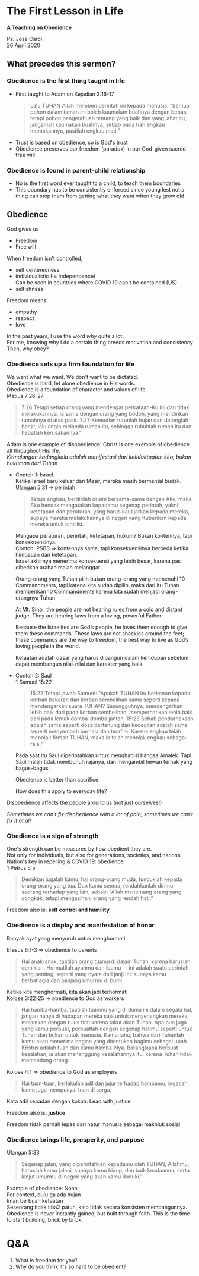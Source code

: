 # The First Lesson in Life
**A Teaching on Obedience**

Ps. Jose Carol<br>
26 April 2020
## What precedes this sermon?
### Obedience is the first thing taught in life
- First taught to Adam on Kejadian 2:16-17<br>
  > Lalu TUHAN Allah memberi perintah ini kepada manusia: “Semua pohon dalam taman ini boleh kaumakan buahnya dengan bebas, tetapi pohon pengetahuan tentang yang baik dan yang jahat itu, janganlah kaumakan buahnya, sebab pada hari engkau memakannya, pastilah engkau mati.”
- Trust is based on obedience, so is God's trust<br>
- Obedience preserves our freedom (paradox) in our God-given sacred free will<br>

### Obedience is found in parent-child relationship
- No is the first word ever taught to a child, to teach them boundaries<br>
- This boundary has to be consistently enforced since young lest not a thing can stop them from getting what they want when they grow old<br>

## Obedience
God gives us
- Freedom
- Free will

When freedom isn't controlled,
- self centeredness
- individualistic (!= independence)<br>
  Can be seen in countries where COVID 19 can't be contained (US)
- selfishness

Freedom means
- empathy
- respect
- love

In the past years, I use the word *why* quite a lot.<br>
For me, knowing why I do a certain thing breeds motivation and consistency<br>
Then, why obey?
### Obedience sets up a firm foundation for life
We want what we want. We don't want to be dictated.<br>
Obedience is hard, let alone obedience in His words.<br>
Obedience is a foundation of character and values of life.<br>
Matius 7:26-27
> 7:26 Tetapi setiap orang yang mendengar perkataan-Ku ini dan tidak melakukannya, ia sama dengan orang yang bodoh, yang mendirikan rumahnya di atas pasir. 7:27 Kemudian turunlah hujan dan datanglah banjir, lalu angin melanda rumah itu, sehingga rubuhlah rumah itu dan hebatlah kerusakannya."

Adam is one example of disobedience. Christ is one example of obedience all throughout His life.<br>
*Kemalangan kadangkala adalah manifestasi dari ketidaktaatan kita, bukan hukuman dari Tuhan*

- Contoh 1: Israel.<br>
  Ketika Israel baru keluar dari Mesir, mereka masih bermental budak. Ulangan 5:31 => perintah<br>
  > Tetapi engkau, berdirilah di sini bersama-sama dengan Aku, maka Aku hendak mengatakan kepadamu segenap perintah, yakni ketetapan dan peraturan, yang harus kauajarkan kepada mereka, supaya mereka melakukannya di negeri yang Kuberikan kepada mereka untuk dimiliki.

  Mengapa peraturan, perintah, ketetapan, hukum? Bukan kontennya, tapi konsekuensinya.<br>
  Contoh: PSBB => kontennya sama, tapi konsekuensinya berbeda ketika himbauan dan ketetapan.<br>
  Israel akhirnya menerima konsekuensi yang lebih besar, karena pas diberikan arahan malah melanggar.<br>

  Orang-orang yang Tuhan pilih bukan orang-orang yang memenuhi 10 Commandments, tapi karena kita sudah dipilih, maka dari itu Tuhan memberikan 10 Commandments karena kita sudah menjadi orang-orangnya Tuhan

  At Mt. Sinai, the people are not hearing rules from a cold and distant judge. They are hearing laws from a loving, powerful Father.

  Because the Israelites are God’s people, he loves them enough to give them these commands. These laws are not shackles around the feet; these commands are the way to freedom, the best way to live as God’s loving people in the world.

  Ketaatan adalah dasar yang harus dibangun dalam kehidupan sebelum dapat membangun nilai-nilai dan karakter yang baik

- Contoh 2: Saul<br>
  1 Samuel 15:22<br>
  > 15:22 Tetapi jawab Samuel: "Apakah TUHAN itu berkenan kepada korban bakaran dan korban sembelihan sama seperti kepada mendengarkan suara TUHAN? Sesungguhnya, mendengarkan lebih baik dari pada korban sembelihan, memperhatikan lebih baik dari pada lemak domba-domba jantan. 15:23 Sebab pendurhakaan adalah sama seperti dosa bertenung dan kedegilan adalah sama seperti menyembah berhala dan terafim. Karena engkau telah menolak firman TUHAN, maka Ia telah menolak engkau sebagai raja."

  Pada saat itu Saul diperintahkan untuk menghabisi bangsa Amalek. Tapi Saul malah tidak membunuh rajanya, dan mengambil hewan ternak yang bagus-bagus.

  Obedience is better than sacrifice<br>

  How does this apply to everyday life?

Disobedience affects the people around us (not just ourselves!)

*Sometimes we can't fix disobedience with a lot of pain; sometimes we can't fix it at all*

### Obedience is a sign of strength
One's strength can be measured by how obedient they are.<br>
Not only for individuals, but also for generations, societies, and nations<br>
Nation's key in repelling & COVID 19: obedience<br>
1 Petrus 5:5<br>
>Demikian jugalah kamu, hai orang-orang muda, tunduklah kepada orang-orang yang tua. Dan kamu semua, rendahkanlah dirimu seorang terhadap yang lain, sebab: “Allah menentang orang yang congkak, tetapi mengasihani orang yang rendah hati.”

Freedom also is: **self control and humility**

### Obedience is a display and manifestation of honor
Banyak ayat yang menyuruh untuk menghormati.

Efesus 6:1-3 => obedience to parents<br>
> Hai anak-anak, taatilah orang tuamu di dalam Tuhan, karena haruslah demikian. Hormatilah ayahmu dan ibumu -- ini adalah suatu perintah yang penting, seperti yang nyata dari janji ini: supaya kamu berbahagia dan panjang umurmu di bumi.

Ketika kita menghormati, kita akan jadi terhormati<br>
Kolose 3:22-25 => obedience to God as workers<br>
>Hai hamba-hamba, taatilah tuanmu yang di dunia ini dalam segala hal, jangan hanya di hadapan mereka saja untuk menyenangkan mereka, melainkan dengan tulus hati karena takut akan Tuhan. Apa pun juga yang kamu perbuat, perbuatlah dengan segenap hatimu seperti untuk Tuhan dan bukan untuk manusia. Kamu tahu, bahwa dari Tuhanlah kamu akan menerima bagian yang ditentukan bagimu sebagai upah. Kristus adalah tuan dan kamu hamba-Nya. Barangsiapa berbuat kesalahan, ia akan menanggung kesalahannya itu, karena Tuhan tidak memandang orang.

Kolose 4:1 => obedience to God as employers<br>
>Hai tuan-tuan, berlakulah adil dan jujur terhadap hambamu; ingatlah, kamu juga mempunyai tuan di sorga.

Kata adil sepadan dengan kokoh: Lead with justice<br>

Freedom also is: **justice**

Freedom tidak pernah lepas dari natur manusia sebagai makhluk sosial

### Obedience brings life, prosperity, and purpose
Ulangan 5:33<br>
> Segenap jalan, yang diperintahkan kepadamu oleh TUHAN, Allahmu, haruslah kamu jalani, supaya kamu hidup, dan baik keadaanmu serta lanjut umurmu di negeri yang akan kamu duduki.”

Example of obedience: Noah<br>
For context, dulu ga ada hujan<br>
Iman berbuah ketaatan<br>
Seseorang tidak tiba2 patuh, kalo tidak secara konsisten membangunnya.<br>
Obedience is never instantly gained, but built through faith. This is the time to start building, brick by brick.

# Q&A
1. What is freedom for you?
2. Why do you think it's so hard to be obedient?